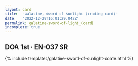 ```yaml
---
layout: card
title:  "Galatine, Sword of Sunlight (trading card)"
date:   "2022-12-29T16:01:29.042Z"
permalink: galatine-sword-of-light_(card)
incomplete: true
---
```


## DOA 1st &middot; EN-037 SR

{% include templates/galatine-sword-of-sunlight-doa1e.html %}

